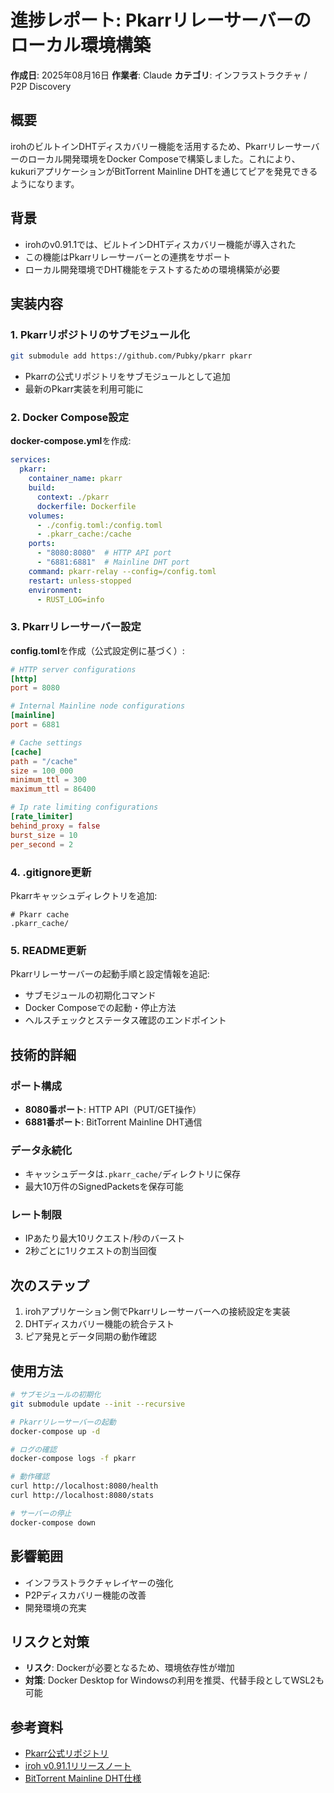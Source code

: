 # 進捗レポート: Pkarrリレーサーバーのローカル環境構築

**作成日**: 2025年08月16日
**作業者**: Claude
**カテゴリ**: インフラストラクチャ / P2P Discovery

## 概要

irohのビルトインDHTディスカバリー機能を活用するため、Pkarrリレーサーバーのローカル開発環境をDocker Composeで構築しました。これにより、kukuriアプリケーションがBitTorrent Mainline DHTを通じてピアを発見できるようになります。

## 背景

- irohのv0.91.1では、ビルトインDHTディスカバリー機能が導入された
- この機能はPkarrリレーサーバーとの連携をサポート
- ローカル開発環境でDHT機能をテストするための環境構築が必要

## 実装内容

### 1. Pkarrリポジトリのサブモジュール化

```bash
git submodule add https://github.com/Pubky/pkarr pkarr
```

- Pkarrの公式リポジトリをサブモジュールとして追加
- 最新のPkarr実装を利用可能に

### 2. Docker Compose設定

**docker-compose.yml**を作成:
```yaml
services:
  pkarr:
    container_name: pkarr
    build:
      context: ./pkarr
      dockerfile: Dockerfile
    volumes:
      - ./config.toml:/config.toml
      - .pkarr_cache:/cache
    ports:
      - "8080:8080"  # HTTP API port
      - "6881:6881"  # Mainline DHT port
    command: pkarr-relay --config=/config.toml
    restart: unless-stopped
    environment:
      - RUST_LOG=info
```

### 3. Pkarrリレーサーバー設定

**config.toml**を作成（公式設定例に基づく）:
```toml
# HTTP server configurations
[http]
port = 8080

# Internal Mainline node configurations
[mainline]
port = 6881

# Cache settings
[cache]
path = "/cache"
size = 100_000
minimum_ttl = 300
maximum_ttl = 86400

# Ip rate limiting configurations
[rate_limiter]
behind_proxy = false
burst_size = 10
per_second = 2
```

### 4. .gitignore更新

Pkarrキャッシュディレクトリを追加:
```
# Pkarr cache
.pkarr_cache/
```

### 5. README更新

Pkarrリレーサーバーの起動手順と設定情報を追記:
- サブモジュールの初期化コマンド
- Docker Composeでの起動・停止方法
- ヘルスチェックとステータス確認のエンドポイント

## 技術的詳細

### ポート構成
- **8080番ポート**: HTTP API（PUT/GET操作）
- **6881番ポート**: BitTorrent Mainline DHT通信

### データ永続化
- キャッシュデータは`.pkarr_cache/`ディレクトリに保存
- 最大10万件のSignedPacketsを保存可能

### レート制限
- IPあたり最大10リクエスト/秒のバースト
- 2秒ごとに1リクエストの割当回復

## 次のステップ

1. irohアプリケーション側でPkarrリレーサーバーへの接続設定を実装
2. DHTディスカバリー機能の統合テスト
3. ピア発見とデータ同期の動作確認

## 使用方法

```bash
# サブモジュールの初期化
git submodule update --init --recursive

# Pkarrリレーサーバーの起動
docker-compose up -d

# ログの確認
docker-compose logs -f pkarr

# 動作確認
curl http://localhost:8080/health
curl http://localhost:8080/stats

# サーバーの停止
docker-compose down
```

## 影響範囲

- インフラストラクチャレイヤーの強化
- P2Pディスカバリー機能の改善
- 開発環境の充実

## リスクと対策

- **リスク**: Dockerが必要となるため、環境依存性が増加
- **対策**: Docker Desktop for Windowsの利用を推奨、代替手段としてWSL2も可能

## 参考資料

- [Pkarr公式リポジトリ](https://github.com/Pubky/pkarr)
- [iroh v0.91.1リリースノート](https://github.com/n0-computer/iroh/releases/tag/v0.91.1)
- [BitTorrent Mainline DHT仕様](https://www.bittorrent.org/beps/bep_0005.html)